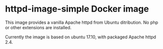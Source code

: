# httpd-image-simple Docker image

This image provides a vanilla Apache httpd from Ubuntu ditribution.
No php or other extensions are installed.

Currently the image is based on ubuntu 17.10, with packaged Apache httpd 2.4.
